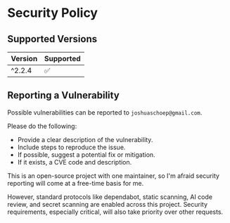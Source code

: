 # Security Policy

## Supported Versions

| Version | Supported          |
| ------- | ------------------ |
| ^2.2.4  | :white_check_mark: |

## Reporting a Vulnerability

Possible vulnerabilities can be reported to `joshuaschoep@gmail.com`.

Please do the following:

- Provide a clear description of the vulnerability.
- Include steps to reproduce the issue.
- If possible, suggest a potential fix or mitigation.
- If it exists, a CVE code and description.

This is an open-source project with one maintainer, so I'm afraid security reporting will come at a free-time basis for me.

However, standard protocols like dependabot, static scanning, AI code review, and secret scanning are enabled across this project. Security requirements, especially critical, will also take priority over other requests.
